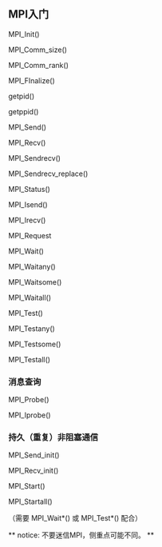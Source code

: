 ## MPI入门

MPI_Init()

MPI_Comm_size()

MPI_Comm_rank()

MPI_FInalize()

getpid()

getppid()

MPI_Send()

MPI_Recv()

MPI_Sendrecv()

MPI_Sendrecv_replace()

MPI_Status()

MPI_Isend()

MPI_Irecv()

MPI_Request



MPI_Wait()

MPI_Waitany()

MPI_Waitsome()

MPI_Waitall()

MPI_Test()

MPI_Testany()

MPI_Testsome()

MPI_Testall()



### 消息查询

MPI_Probe()

MPI_Iprobe()



### 持久（重复）非阻塞通信

MPI_Send_init()

MPI_Recv_init()

MPI_Start()

MPI_Startall()

（需要 MPI_Wait\*() 或 MPI_Test\*() 配合）





** notice: 不要迷信MPI，侧重点可能不同。 **